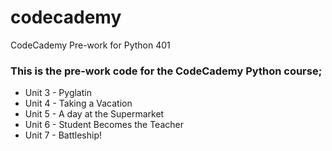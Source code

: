 # codecademy
CodeCademy Pre-work for Python 401 

### This is the pre-work code for the CodeCademy Python course;

* Unit 3 - Pyglatin
* Unit 4 - Taking a Vacation 
* Unit 5 - A day at the Supermarket 
* Unit 6 - Student Becomes the Teacher
* Unit 7 - Battleship! 
